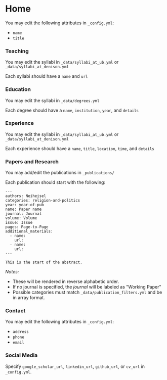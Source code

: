 # Home

You may edit the following attributes in `_config.yml`:

* `name`
* `title`

### Teaching

You may edit the syllabi in `_data/syllabi_at_ub.yml` or `_data/syllabi_at_denison.yml`

Each syllabi should have a `name` and `url`

### Education

You may edit the syllabi in `_data/degrees.yml`

Each degree should have a `name`, `institution`, `year`, and `details`

### Experience

You may edit the syllabi in `_data/syllabi_at_ub.yml` or `_data/syllabi_at_denison.yml`

Each experience should have a `name`, `title`, `location`, `time`, and `details`

### Papers and Research

You may add/edit the publications in `_publications/`

Each publication should start with the following:

```
---
authors: Neiheisel
categories: religion-and-politics
year: year-of-pub
name: Paper name
journal: Journal
volume: Volume
issue: Issue
pages: Page-to-Page
additional_materials:
  - name:
    url:
  - name:
    url:
---

This is the start of the abstract.
```

*Notes:*

* These will be rendered in reverse alphabetic order.
* If no journal is specified, the _journal_ will be labeled as "Working Paper"
* Possible categories must match `_data/publication_filters.yml` and be in array format.

### Contact

You may edit the following attributes in `_config.yml`:

* `address`
* `phone`
* `email`


### Social Media

Specify `google_scholar_url`, `linkedin_url`, `github_url`, or `cv_url` in `_config.yml`.
